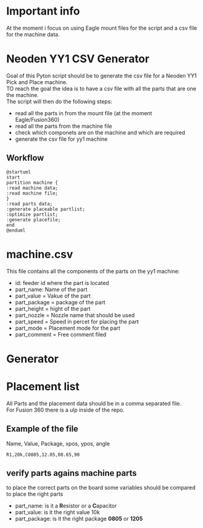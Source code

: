 # Important info  
At the moment i focus on using Eagle mount files for the script and a csv file for the machine data.

# Neoden YY1 CSV Generator  
Goal of this Pyton script should be to generate the csv file for a Neoden YY1 Pick and Place machine.  
TO reach the goal the idea is to have a csv file with all the parts that are one the machine.  
The script will then do the following steps:  
- read all the parts in from the mount file (at the moment Eagle/Fusion360)  
- read all the parts from the machine file  
- check which componets are on the machine and which are required  
- generate the csv file for yy1 machine  

## Workflow  
```plantuml
@startuml
start
partition machine {
:read machine data;
:read machine file;
}
:read parts data;
:generate placeable partlist;
:optimize partlist;
:generate placefile;
end
@enduml
```

# machine.csv  
This file contains all the components of the parts on the yy1 machine:  
- id: feeder id where the part is located  
- part_name: Name of the part  
- part_value = Vakue of the part  
- part_package = package of the part  
- part_height = hight of the part  
- part_nozzle = Nozzle name that should be used  
- part_speed = Speed in percet for placing the part  
- part_mode = Placement mode for the part  
- part_comment = Free comment filed

# Generator  

# Placement list
All Parts and the placement data should be in a comma separated file.  
For Fusion 360 there is a ulp inside of the repo.  

## Example of the file  
Name, Value, Package, xpos, ypos, angle
```
R1,20k,C0805,12.05,08.65,90
```
## verify parts agains machine parts  
to place the correct parts on the board some variables should be compared to place the right parts  
- part_name: is it a **R**esistor or a **C**apacitor  
- part_value: is it the right value 10k  
- part_package: is it the right package **0805** or **1205**